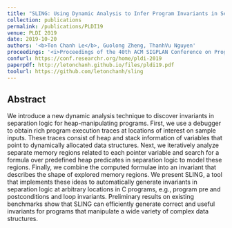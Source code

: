 ```yaml
---
title: "SLING: Using Dynamic Analysis to Infer Program Invariants in Separation Logic"
collection: publications
permalink: /publications/PLDI19
venue: PLDI 2019
date: 2019-10-20
authors: '<b>Ton Chanh Le</b>, Guolong Zheng, ThanhVu Nguyen'
proceedings: '<i>Proceedings of the 40th ACM SIGPLAN Conference on Programming Language Design and Implementation</i>'
confurl: https://conf.researchr.org/home/pldi-2019
paperpdf: http://letonchanh.github.io/files/pldi19.pdf
toolurl: https://github.com/letonchanh/sling
---
```


## Abstract
We introduce a new dynamic analysis technique to discover invariants in separation logic for heap-manipulating programs. First, we use a debugger to obtain rich program execution traces at locations of interest on sample inputs. These traces consist of heap and stack information of variables that point to dynamically allocated data structures. Next, we iteratively analyze separate memory regions related to each pointer variable and search for a formula over predefined heap predicates in separation logic to model these regions. Finally, we combine the computed formulae into an invariant that describes the shape of explored memory regions. We present SLING, a tool that implements these ideas to automatically generate invariants in separation logic at arbitrary locations in C programs, e.g., program pre and postconditions and loop invariants. Preliminary results on existing benchmarks show that SLING can efficiently generate correct and useful invariants for programs that manipulate a wide variety of complex data structures.
